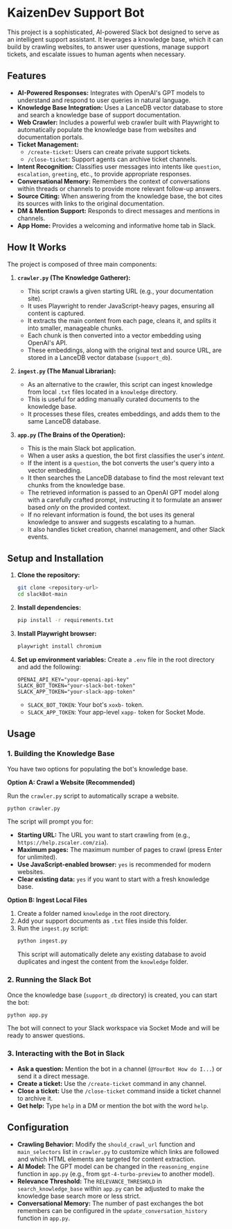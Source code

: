 # KaizenDev Support Bot

This project is a sophisticated, AI-powered Slack bot designed to serve as an intelligent support assistant. It leverages a knowledge base, which it can build by crawling websites, to answer user questions, manage support tickets, and escalate issues to human agents when necessary.

## Features

  * **AI-Powered Responses:** Integrates with OpenAI's GPT models to understand and respond to user queries in natural language.
  * **Knowledge Base Integration:** Uses a LanceDB vector database to store and search a knowledge base of support documentation.
  * **Web Crawler:** Includes a powerful web crawler built with Playwright to automatically populate the knowledge base from websites and documentation portals.
  * **Ticket Management:**
      * `/create-ticket`: Users can create private support tickets.
      * `/close-ticket`: Support agents can archive ticket channels.
  * **Intent Recognition:** Classifies user messages into intents like `question`, `escalation`, `greeting`, etc., to provide appropriate responses.
  * **Conversational Memory:** Remembers the context of conversations within threads or channels to provide more relevant follow-up answers.
  * **Source Citing:** When answering from the knowledge base, the bot cites its sources with links to the original documentation.
  * **DM & Mention Support:** Responds to direct messages and mentions in channels.
  * **App Home:** Provides a welcoming and informative home tab in Slack.

## How It Works

The project is composed of three main components:

1.  **`crawler.py` (The Knowledge Gatherer):**

      * This script crawls a given starting URL (e.g., your documentation site).
      * It uses Playwright to render JavaScript-heavy pages, ensuring all content is captured.
      * It extracts the main content from each page, cleans it, and splits it into smaller, manageable chunks.
      * Each chunk is then converted into a vector embedding using OpenAI's API.
      * These embeddings, along with the original text and source URL, are stored in a LanceDB vector database (`support_db`).

2.  **`ingest.py` (The Manual Librarian):**

      * As an alternative to the crawler, this script can ingest knowledge from local `.txt` files located in a `knowledge` directory.
      * This is useful for adding manually curated documents to the knowledge base.
      * It processes these files, creates embeddings, and adds them to the same LanceDB database.

3.  **`app.py` (The Brains of the Operation):**

      * This is the main Slack bot application.
      * When a user asks a question, the bot first classifies the user's *intent*.
      * If the intent is a `question`, the bot converts the user's query into a vector embedding.
      * It then searches the LanceDB database to find the most relevant text chunks from the knowledge base.
      * The retrieved information is passed to an OpenAI GPT model along with a carefully crafted prompt, instructing it to formulate an answer based *only* on the provided context.
      * If no relevant information is found, the bot uses its general knowledge to answer and suggests escalating to a human.
      * It also handles ticket creation, channel management, and other Slack events.

## Setup and Installation

1.  **Clone the repository:**

    ```bash
    git clone <repository-url>
    cd slackBot-main
    ```

2.  **Install dependencies:**

    ```bash
    pip install -r requirements.txt
    ```

3.  **Install Playwright browser:**

    ```bash
    playwright install chromium
    ```

4.  **Set up environment variables:**
    Create a `.env` file in the root directory and add the following:

    ```
    OPENAI_API_KEY="your-openai-api-key"
    SLACK_BOT_TOKEN="your-slack-bot-token"
    SLACK_APP_TOKEN="your-slack-app-token"
    ```

      * `SLACK_BOT_TOKEN`: Your bot's `xoxb-` token.
      * `SLACK_APP_TOKEN`: Your app-level `xapp-` token for Socket Mode.

## Usage

### 1\. Building the Knowledge Base

You have two options for populating the bot's knowledge base.

**Option A: Crawl a Website (Recommended)**

Run the `crawler.py` script to automatically scrape a website.

```bash
python crawler.py
```

The script will prompt you for:

  * **Starting URL:** The URL you want to start crawling from (e.g., `https://help.zscaler.com/zia`).
  * **Maximum pages:** The maximum number of pages to crawl (press Enter for unlimited).
  * **Use JavaScript-enabled browser:** `yes` is recommended for modern websites.
  * **Clear existing data:** `yes` if you want to start with a fresh knowledge base.

**Option B: Ingest Local Files**

1.  Create a folder named `knowledge` in the root directory.
2.  Add your support documents as `.txt` files inside this folder.
3.  Run the `ingest.py` script:
    ```bash
    python ingest.py
    ```
    This script will automatically delete any existing database to avoid duplicates and ingest the content from the `knowledge` folder.

### 2\. Running the Slack Bot

Once the knowledge base (`support_db` directory) is created, you can start the bot:

```bash
python app.py
```

The bot will connect to your Slack workspace via Socket Mode and will be ready to answer questions.

### 3\. Interacting with the Bot in Slack

  * **Ask a question:** Mention the bot in a channel (`@YourBot How do I...`) or send it a direct message.
  * **Create a ticket:** Use the `/create-ticket` command in any channel.
  * **Close a ticket:** Use the `/close-ticket` command inside a ticket channel to archive it.
  * **Get help:** Type `help` in a DM or mention the bot with the word `help`.

## Configuration

  * **Crawling Behavior:** Modify the `should_crawl_url` function and `main_selectors` list in `crawler.py` to customize which links are followed and which HTML elements are targeted for content extraction.
  * **AI Model:** The GPT model can be changed in the `reasoning_engine` function in `app.py` (e.g., from `gpt-4-turbo-preview` to another model).
  * **Relevance Threshold:** The `RELEVANCE_THRESHOLD` in `search_knowledge_base` within `app.py` can be adjusted to make the knowledge base search more or less strict.
  * **Conversational Memory:** The number of past exchanges the bot remembers can be configured in the `update_conversation_history` function in `app.py`.